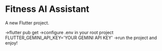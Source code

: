 # Fitness AI Assistant

A new Flutter project.

->flutter pub get
->configure .env in your root project
  FLUTTER_GEMINI_API_KEY='YOUR GEMINI API KEY'
->run the project and enjoy!
